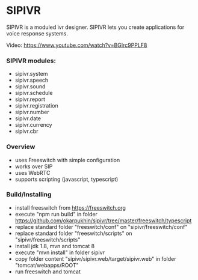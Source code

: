 # SIPIVR
SIPIVR is a moduled ivr designer.
SIPIVR lets you create applications for voice response systems. 

Video: https://www.youtube.com/watch?v=BGIrc9PPLF8

### SIPIVR modules:
- sipivr.system
- sipivr.speech
- sipivr.sound
- sipivr.schedule
- sipivr.report
- sipivr.registration
- sipivr.number
- sipivr.date
- sipivr.currency
- sipivr.cbr

### Overview
- uses Freeswitch with simple configuration
- works over SIP
- uses WebRTC
- supports scripting (javascript, typescript)

### Build/Installing
- install freeswitch from https://freeswitch.org
- execute "npm run build" in folder https://github.com/okarpukhin/sipivr/tree/master/freeswitch/typescript
- replace standard folder "freeswitch/conf" on "sipivr/freeswitch/conf"
- replace standard folder "freeswitch/scripts" on "sipivr/freeswitch/scripts"
- install jdk 1.8, mvn and tomcat 8
- execute "mvn install" in folder sipivr
- copy folder content "sipivr/sipivr.web/target/sipivr.web" in folder "tomcat/webapps/ROOT"
- run freeswitch and tomcat
